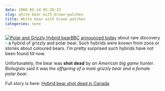 ```yaml
---
date: 2006-05-14 05:28:23
slug: white-bear-with-brown-patches
title: White bear with brown patches
categories: none
---
```


[![Polar and Grizzly Hybrid bear](http://mateusz.loskot.net/gallery/_gallery_albums_store/wild/bbc_hybrid_bear_laun.thumb.jpg)](http://mateusz.loskot.net/gallery/wild/bbc_hybrid_bear_laun)[BBC](http://news.bbc.co.uk) [announced today](http://news.bbc.co.uk/2/hi/science/nature/4766217.stm) about rare discovery - a hybrid of grizzly and polar bear. Such hybrids were known from zoos or stories about coloured bears. I'm pretty surprised such hybrids have not been found till now.






Unfortunately, the bear was **shot dead** by _an American big game hunter_. Biologists said it was _the offspring of a male grizzly bear and a female polar bear_.





Full story is here: [Hybrid bear shot dead in Canada](http://news.bbc.co.uk/2/hi/science/nature/4766217.stm)
